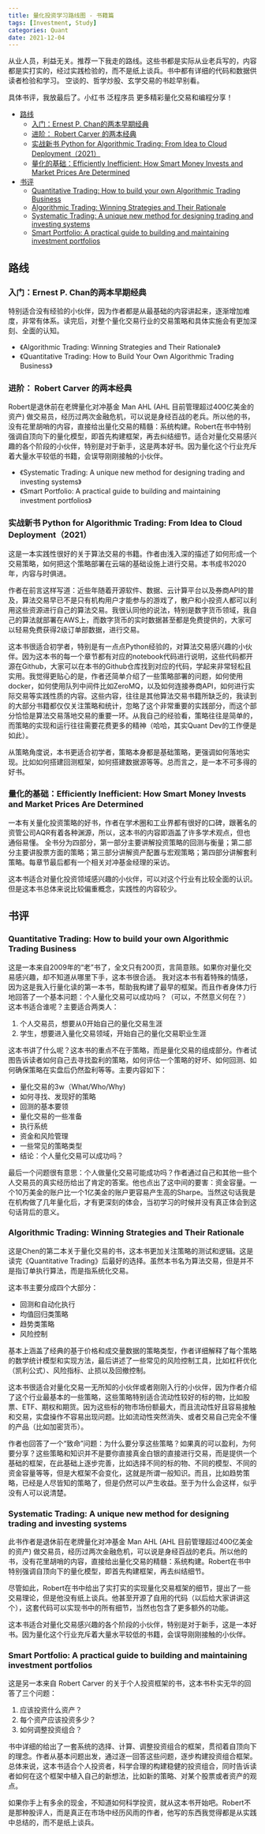 ```yaml
---
title: 量化投资学习路线图 - 书籍篇
tags: [Investment, Study]
categories: Quant
date: 2021-12-04
---
```


从业人员，利益无关。推荐一下我走的路线。这些书都是实际从业老兵写的，内容都是实打实的，经过实践检验的，而不是纸上谈兵。书中都有详细的代码和数据供读者检验和学习。
空谈的、哲学炒股、玄学交易的书趁早别看。

具体书评，我放最后了。小红书  泛程序员  更多精彩量化交易和编程分享！

- [路线](#路线)
  - [入门：Ernest P. Chan的两本早期经典](#入门ernest-p-chan的两本早期经典)
  - [进阶： Robert Carver 的两本经典](#进阶-robert-carver-的两本经典)
  - [实战新书 Python for Algorithmic Trading: From Idea to Cloud Deployment（2021）](#实战新书-python-for-algorithmic-trading-from-idea-to-cloud-deployment2021)
  - [量化的基础：Efficiently Inefficient: How Smart Money Invests and Market Prices Are Determined](#量化的基础efficiently-inefficient-how-smart-money-invests-and-market-prices-are-determined)
- [书评](#书评)
  - [Quantitative Trading: How to build your own Algorithmic Trading Business](#quantitative-trading-how-to-build-your-own-algorithmic-trading-business)
  - [Algorithmic Trading: Winning Strategies and Their Rationale](#algorithmic-trading-winning-strategies-and-their-rationale)
  - [Systematic Trading: A unique new method for designing trading and investing systems](#systematic-trading-a-unique-new-method-for-designing-trading-and-investing-systems)
  - [Smart Portfolio: A practical guide to building and maintaining investment portfolios](#smart-portfolio-a-practical-guide-to-building-and-maintaining-investment-portfolios)

## 路线

### 入门：Ernest P. Chan的两本早期经典

特别适合没有经验的小伙伴，因为作者都是从最基础的内容讲起来，逐渐增加难度，非常有体系。读完后，对整个量化交易行业的交易策略和具体实施会有更加深刻、全面的认知。

- 《Algorithmic Trading: Winning Strategies and Their Rationale》
- 《Quantitative Trading: How to Build Your Own Algorithmic Trading Business》

### 进阶： Robert Carver 的两本经典

Robert是退休前在老牌量化对冲基金 Man AHL (AHL 目前管理超过400亿美金的资产) 做交易员，经历过两次金融危机，可以说是身经百战的老兵。所以他的书，没有花里胡哨的内容，直接给出量化交易的精髓：系统构建。Robert在书中特别强调自顶向下的量化模型，即首先构建框架，再去纠结细节。适合对量化交易感兴趣的各个阶段的小伙伴，特别是对于新手，这是两本好书。因为量化这个行业充斥着大量水平较低的书籍，会误导刚刚接触的小伙伴。

- 《Systematic Trading: A unique new method for designing trading and investing systems》
- 《Smart Portfolio: A practical guide to building and maintaining investment portfolios》

### 实战新书 Python for Algorithmic Trading: From Idea to Cloud Deployment（2021）

这是一本实践性很好的关于算法交易的书籍。作者由浅入深的描述了如何形成一个交易策略，如何把这个策略部署在云端的基础设施上进行交易。本书成书2020年，内容与时俱进。

作者在前言这样写道：近些年随着开源软件、数据、云计算平台以及券商API的普及，算法交易早已不是只有机构用户才能参与的游戏了，散户和小投资人都可以利用这些资源进行自己的算法交易。我很认同他的说法，特别是数字货币领域，我自己的算法就部署在AWS上，而数字货币的实时数据甚至都是免费提供的，大家可以轻易免费获得2级订单部数据，进行交易。

这本书很适合初学者，特别是有一点点Python经验的，对算法交易感兴趣的小伙伴。因为这本书的每一个章节都有对应的notebook代码进行说明，这些代码都开源在Github，大家可以在本书的Github仓库找到对应的代码，学起来非常轻松且实用。我觉得更贴心的是，作者还简单介绍了一些策略部署的问题，如何使用docker，如何使用队列中间件比如ZeroMQ，以及如何连接券商API，如何进行实际交易等实践性质的内容。这些内容，往往是其他算法交易书籍所缺乏的，我读到的大部分书籍都仅仅关注策略和统计，忽略了这个非常重要的实践部分，而这个部分恰恰是算法交易落地交易的重要一环。从我自己的经验看，策略往往是简单的，而策略的实现和运行往往需要花费更多的精神（哈哈，其实Quant Dev的工作便是如此）。

从策略角度说，本书更适合初学者，策略本身都是基础策略，更强调如何落地实现。比如如何搭建回测框架，如何搭建数据源等等。总而言之，是一本不可多得的好书。

### 量化的基础：Efficiently Inefficient: How Smart Money Invests and Market Prices Are Determined

一本有关量化投资策略的好书，作者在学术圈和工业界都有很好的口碑，跟著名的资管公司AQR有着各种渊源，所以，这本书的内容即涵盖了许多学术观点，但也通俗易懂。
全书分为四部分，第一部分主要讲解投资策略的回测与衡量；第二部分主要讲股票方面的策略；第三部分讲解资产配置与宏观策略；第四部分讲解套利策略。每章节最后都有一个相关对冲基金经理的采访。


这本书适合对量化投资领域感兴趣的小伙伴，可以对这个行业有比较全面的认识。但是这本书总体来说比较偏重概念，实践性的内容较少。

## 书评

### Quantitative Trading: How to build your own Algorithmic Trading Business

这是一本来自2009年的“老”书了，全文只有200页，言简意赅。如果你对量化交易感兴趣，却不知道从哪里下手，这本书很合适。
我对这本书有着特殊的情感，因为这是我入行量化读的第一本书，帮助我构建了最早的框架。而且作者身体力行地回答了一个基本问题：个人量化交易可以成功吗？（可以，不然意义何在？）
这本书适合谁呢？主要适合两类人：

1. 个人交易员，想要从0开始自己的量化交易生涯
2. 学生，想要进入量化交易领域，开始自己的量化交易职业生涯

这本书讲了什么呢？这本书的重点不在于策略，而是量化交易的组成部分。作者试图告诉读者如何自己去寻找盈利的策略，如何评估一个策略的好坏、如何回测、如何确保策略在实盘后仍然盈利等等。主要内容如下：

- 量化交易的3w（What/Who/Why)
- 如何寻找、发现好的策略
- 回测的基本要领
- 量化交易的一些准备
- 执行系统
- 资金和风险管理
- 一些常见的策略类型
- 结论：个人量化交易可以成功吗？

最后一个问题很有意思：个人做量化交易可能成功吗？作者通过自己和其他一些个人交易员的真实经历给出了肯定的答案。他也点出了这中间的要害：资金容量。一个10万美金的账户比一个1亿美金的账户更容易产生高的Sharpe。当然这句话我是在机构做了几年量化后，才有更深刻的体会，当初学习的时候并没有真正体会到这句话背后的意义。

### Algorithmic Trading: Winning Strategies and Their Rationale

这是Chen的第二本关于量化交易的书，这本书更加关注策略的测试和逻辑。这是读完《Quantitative Trading》后最好的选择。虽然本书名为算法交易，但是并不是指订单执行算法，而是指系统化交易。

这本书主要分成四个大部分：

- 回测和自动化执行
- 均值回归类策略
- 趋势类策略
- 风险控制

基本上涵盖了经典的基于价格和成交量数据的策略类型，作者详细解释了每个策略的数学统计模型和实现方法，最后讲述了一些常见的风险控制工具，比如杠杆优化（凯利公式）、风险指标、止损以及回撤控制。

这本书很适合对量化交易一无所知的小伙伴或者刚刚入行的小伙伴，因为作者介绍了这个行业最基本的一些策略，这些策略特别适合流动性较好的标的物，比如股票、ETF、期权和期货。因为这些标的物市场份额最大，而且流动性好且容易接触和交易，实盘操作不容易出现问题。比如流动性突然消失、或者交易自己完全不懂的产品（比如加密货币）。

作者也回答了一个“致命”问题：为什么要分享这些策略？如果真的可以盈利，为何要分享？这些策略和知识并不是要你直接真金白银的直接进行交易，而是提供一个基础的框架，在此基础上逐步完善，比如选择不同的标的物、不同的模型、不同的资金容量等等，但是大框架不会变化，这就是所谓一般知识。而且，比如趋势策略，已经是人尽皆知的策略了，但是仍然可以产生收益。至于为什么会这样，似乎没有人可以说清楚。

### Systematic Trading: A unique new method for designing trading and investing systems

此书作者是退休前在老牌量化对冲基金 Man AHL (AHL 目前管理超过400亿美金的资产) 做交易员，经历过两次金融危机，可以说是身经百战的老兵。所以他的书，没有花里胡哨的内容，直接给出量化交易的精髓：系统构建。Robert在书中特别强调自顶向下的量化模型，即首先构建框架，再去纠结细节。

尽管如此，Robert在书中给出了实打实的实现量化交易框架的细节，提出了一些交易理论，但是他没有纸上谈兵。他甚至开源了自用的代码（以后给大家讲讲这个），这套代码可以实现书中的所有细节，当然也包含了更多额外的功能。

这本书适合对量化交易感兴趣的各个阶段的小伙伴，特别是对于新手，这是一本好书。因为量化这个行业充斥着大量水平较低的书籍，会误导刚刚接触的小伙伴。

### Smart Portfolio: A practical guide to building and maintaining investment portfolios

这是另一本来自 Robert Carver 的关于个人投资框架的书，这本书朴实无华的回答了三个问题：

1. 应该投资什么资产？
2. 每个资产应该投资多少？
3. 如何调整投资组合？

书中详细的给出了一套系统的选择、计算、调整投资组合的框架，贯彻着自顶向下的理念。作者从基本问题出发，通过逐一回答这些问题，逐步构建投资组合框架。总体来说，这本书适合个人投资者，科学合理的构建稳健的投资组合，同时告诉读者如何在这个框架中植入自己的新想法，比如新的策略、对某个股票或者资产的观点。

如果你手上有多余的现金，不知道如何科学投资，就从这本书开始吧。Robert不是那种股评人，而是真正在市场中经历风雨的作者，他写的东西我觉得都是从实践中总结的，而不是纸上谈兵。